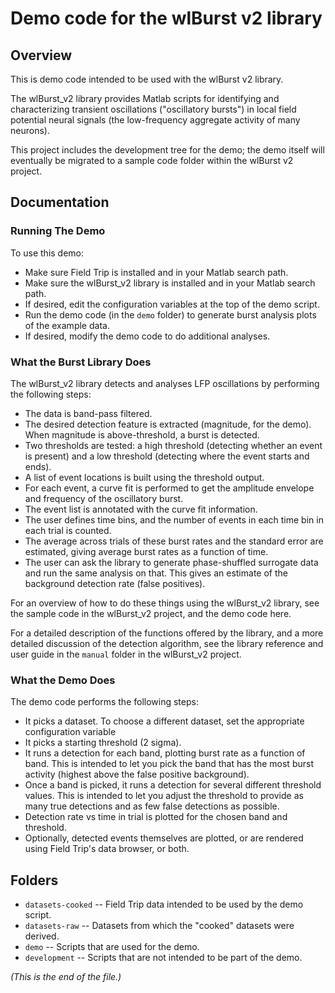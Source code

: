 # Demo code for the wlBurst v2 library

## Overview

This is demo code intended to be used with the wlBurst v2 library.

The wlBurst_v2 library provides Matlab scripts for identifying and
characterizing transient oscillations ("oscillatory bursts") in local field
potential neural signals (the low-frequency aggregate activity of many
neurons).

This project includes the development tree for the demo; the demo itself
will eventually be migrated to a sample code folder within the wlBurst v2
project.

## Documentation

### Running The Demo

To use this demo:

* Make sure Field Trip is installed and in your Matlab search path.
* Make sure the wlBurst_v2 library is installed and in your Matlab search
path.
* If desired, edit the configuration variables at the top of the demo
script.
* Run the demo code (in the `demo` folder) to generate burst analysis plots
of the example data.
* If desired, modify the demo code to do additional analyses.

### What the Burst Library Does

The wlBurst_v2 library detects and analyses LFP oscillations by performing
the following steps:

* The data is band-pass filtered.
* The desired detection feature is extracted (magnitude, for the demo).
  When magnitude is above-threshold, a burst is detected.
* Two thresholds are tested: a high threshold (detecting whether an event
  is present) and a low threshold (detecting where the event starts and
  ends).
* A list of event locations is built using the threshold output.
* For each event, a curve fit is performed to get the amplitude envelope
  and frequency of the oscillatory burst.
* The event list is annotated with the curve fit information.
* The user defines time bins, and the number of events in each time bin in
  each trial is counted.
* The average across trials of these burst rates and the standard error are
  estimated, giving average burst rates as a function of time.
* The user can ask the library to generate phase-shuffled surrogate data and
  run the same analysis on that. This gives an estimate of the background
  detection rate (false positives).

For an overview of how to do these things using the wlBurst_v2 library, see
the sample code in the wlBurst_v2 project, and the demo code here.

For a detailed description of the functions offered by the library, and a
more detailed discussion of the detection algorithm, see the library
reference and user guide in the ``manual`` folder in the wlBurst_v2 project.

### What the Demo Does

The demo code performs the following steps:

* It picks a dataset. To choose a different dataset, set the appropriate
configuration variable
* It picks a starting threshold (2 sigma).
* It runs a detection for each band, plotting burst rate as a function of
band. This is intended to let you pick the band that has the most burst
activity (highest above the false positive background).
* Once a band is picked, it runs a detection for several different
threshold values. This is intended to let you adjust the threshold to
provide as many true detections and as few false detections as possible.
* Detection rate vs time in trial is plotted for the chosen band and
threshold.
* Optionally, detected events themselves are plotted, or are rendered using
Field Trip's data browser, or both.

## Folders

* `datasets-cooked` --
Field Trip data intended to be used by the demo script.
* `datasets-raw` --
Datasets from which the "cooked" datasets were derived.
* `demo` --
Scripts that are used for the demo.
* `development` --
Scripts that are not intended to be part of the demo.

_(This is the end of the file.)_
